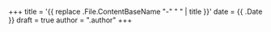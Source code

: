 +++
title = '{{ replace .File.ContentBaseName "-" " " | title }}'
date = {{ .Date }}
draft = true
author = ".author"
+++
